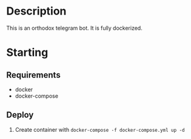 # Description

This is an orthodox telegram bot. It is fully dockerized. 

# Starting

## Requirements

- docker 
- docker-compose

## Deploy

1. Create container with `docker-compose -f docker-compose.yml up -d`
